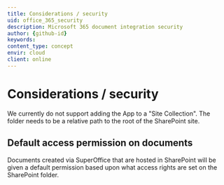 ```yaml
---
title: Considerations / security
uid: office_365_security
description: Microsoft 365 document integration security
author: {github-id}
keywords:
content_type: concept
envir: cloud
client: online
---
```


# Considerations / security

We currently do not support adding the App to a "Site Collection". The folder needs to be a relative path to the root of the SharePoint site.

## Default access permission on documents

Documents created via SuperOffice that are hosted in SharePoint will be given a default permission based upon what access rights are set on the SharePoint folder.
